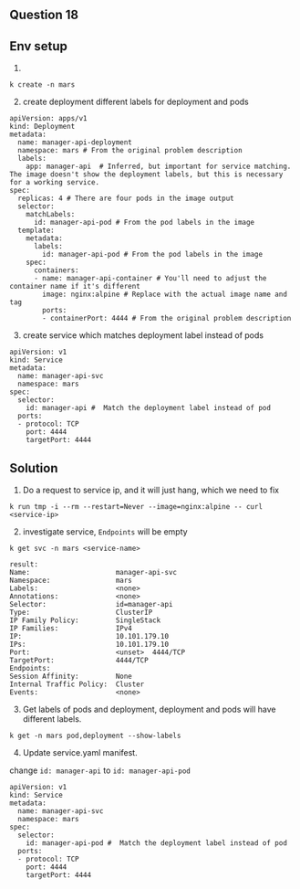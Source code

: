 ## Question 18


## Env setup

1. 
```
k create -n mars
```

2. create deployment different labels for deployment and pods

```
apiVersion: apps/v1
kind: Deployment
metadata:
  name: manager-api-deployment
  namespace: mars # From the original problem description
  labels:
    app: manager-api  # Inferred, but important for service matching.  The image doesn't show the deployment labels, but this is necessary for a working service.
spec:
  replicas: 4 # There are four pods in the image output
  selector:
    matchLabels:
      id: manager-api-pod # From the pod labels in the image
  template:
    metadata:
      labels:
        id: manager-api-pod # From the pod labels in the image
    spec:
      containers:
      - name: manager-api-container # You'll need to adjust the container name if it's different
        image: nginx:alpine # Replace with the actual image name and tag
        ports:
        - containerPort: 4444 # From the original problem description
```

3. create service which matches deployment label instead of pods

```
apiVersion: v1
kind: Service
metadata:
  name: manager-api-svc
  namespace: mars
spec:
  selector:
    id: manager-api #  Match the deployment label instead of pod
  ports:
  - protocol: TCP
    port: 4444
    targetPort: 4444
```

## Solution

1. Do a request to service ip, and it will just hang, which we need to fix

```
k run tmp -i --rm --restart=Never --image=nginx:alpine -- curl <service-ip>
```

2. investigate service, `Endpoints` will be empty

```
k get svc -n mars <service-name>

result:
Name:                     manager-api-svc
Namespace:                mars
Labels:                   <none>
Annotations:              <none>
Selector:                 id=manager-api
Type:                     ClusterIP
IP Family Policy:         SingleStack
IP Families:              IPv4
IP:                       10.101.179.10
IPs:                      10.101.179.10
Port:                     <unset>  4444/TCP
TargetPort:               4444/TCP
Endpoints:                
Session Affinity:         None
Internal Traffic Policy:  Cluster
Events:                   <none>
```

3. Get labels of pods and deployment, deployment and pods will have different labels.

```
k get -n mars pod,deployment --show-labels
```

4. Update service.yaml manifest.

change `id: manager-api` to `id: manager-api-pod`

```
apiVersion: v1
kind: Service
metadata:
  name: manager-api-svc
  namespace: mars
spec:
  selector:
    id: manager-api-pod #  Match the deployment label instead of pod
  ports:
  - protocol: TCP
    port: 4444
    targetPort: 4444
```